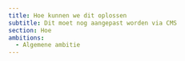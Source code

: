 ```yaml
---
title: Hoe kunnen we dit oplossen
subtitle: Dit moet nog aangepast worden via CMS
section: Hoe
ambitions:
  - Algemene ambitie
---
```

